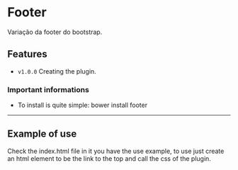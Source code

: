 # Footer

Variação da footer do bootstrap.
## Features

- `v1.0.0` Creating the plugin.

### Important informations

- To install is quite simple: bower install footer
-----

## Example of use
Check the index.html file in it you have the use example, to use just create an html element to be the link to the top and call the css of the plugin.